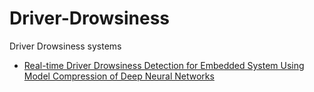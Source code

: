 # Driver-Drowsiness
Driver Drowsiness systems
* [Real-time Driver Drowsiness Detection for Embedded System Using Model Compression of Deep Neural Networks](/Rtdd)


